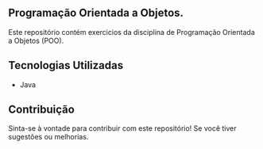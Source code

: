 ## Programação Orientada a Objetos.
Este repositório contém exercicios da disciplina de Programação Orientada a Objetos (POO). 

## Tecnologias Utilizadas 
- Java

## Contribuição
Sinta-se à vontade para contribuir com este repositório! Se você tiver sugestões ou melhorias.
